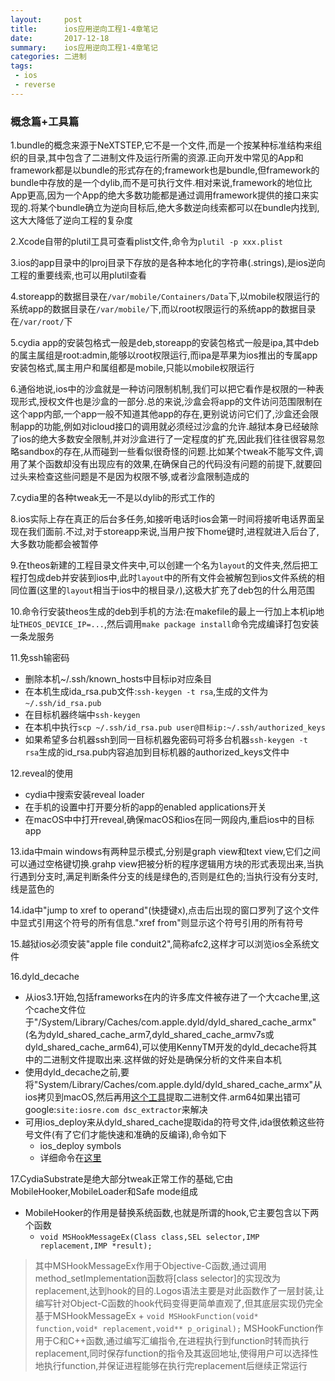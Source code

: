 ```yaml
---
layout:     post
title:      ios应用逆向工程1-4章笔记
date:       2017-12-18
summary:    ios应用逆向工程1-4章笔记
categories: 二进制
tags:
 - ios
 - reverse
---
```


### 概念篇+工具篇

1.bundle的概念来源于NeXTSTEP,它不是一个文件,而是一个按某种标准结构来组织的目录,其中包含了二进制文件及运行所需的资源.正向开发中常见的App和framework都是以bundle的形式存在的;framework也是bundle,但framework的bundle中存放的是一个dylib,而不是可执行文件.相对来说,framework的地位比App更高,因为一个App的绝大多数功能都是通过调用framework提供的接口来实现的.将某个bundle确立为逆向目标后,绝大多数逆向线索都可以在bundle内找到,这大大降低了逆向工程的复杂度

2.Xcode自带的plutil工具可查看plist文件,命令为`plutil -p xxx.plist`

3.ios的app目录中的lproj目录下存放的是各种本地化的字符串(.strings),是ios逆向工程的重要线索,也可以用plutil查看

4.storeapp的数据目录在`/var/mobile/Containers/Data`下,以mobile权限运行的系统app的数据目录在`/var/mobile/`下,而以root权限运行的系统app的数据目录在`/var/root/`下

5.cydia app的安装包格式一般是deb,storeapp的安装包格式一般是ipa,其中deb的属主属组是root:admin,能够以root权限运行,而ipa是苹果为ios推出的专属app安装包格式,属主用户和属组都是mobile,只能以mobile权限运行

6.通俗地说,ios中的沙盒就是一种访问限制机制,我们可以把它看作是权限的一种表现形式,授权文件也是沙盒的一部分.总的来说,沙盒会将app的文件访问范围限制在这个app内部,一个app一般不知道其他app的存在,更别说访问它们了,沙盒还会限制app的功能,例如对icloud接口的调用就必须经过沙盒的允许.越狱本身已经破除了ios的绝大多数安全限制,并对沙盒进行了一定程度的扩充,因此我们往往很容易忽略sandbox的存在,从而碰到一些看似很奇怪的问题.比如某个tweak不能写文件,调用了某个函数却没有出现应有的效果,在确保自己的代码没有问题的前提下,就要回过头来检查这些问题是不是因为权限不够,或者沙盒限制造成的

7.cydia里的各种tweak无一不是以dylib的形式工作的

8.ios实际上存在真正的后台多任务,如接听电话时ios会第一时间将接听电话界面呈现在我们面前.不过,对于storeapp来说,当用户按下home键时,进程就进入后台了,大多数功能都会被暂停

9.在theos新建的工程目录文件夹中,可以创建一个名为`layout`的文件夹,然后把工程打包成deb并安装到ios中,此时`layout`中的所有文件会被解包到ios文件系统的相同位置(这里的`layout`相当于ios中的根目录`/`),这极大扩充了deb包的什么用范围

10.命令行安装theos生成的deb到手机的方法:在makefile的最上一行加上本机ip地址`THEOS_DEVICE_IP=...`,然后调用`make package install`命令完成编译打包安装一条龙服务

11.免ssh输密码
+ 删除本机~/.ssh/known_hosts中目标ip对应条目
+ 在本机生成ida_rsa.pub文件:`ssh-keygen -t rsa`,生成的文件为`~/.ssh/id_rsa.pub`
+ 在目标机器终端中`ssh-keygen`
+ 在本机中执行`scp ~/.ssh/id_rsa.pub user@目标ip:~/.ssh/authorized_keys`
+ 如果希望多台机器ssh到同一目标机器免密码可将多台机器`ssh-keygen -t rsa`生成的id_rsa.pub内容追加到目标机器的authorized_keys文件中

12.reveal的使用
+ cydia中搜索安装reveal loader
+ 在手机的设置中打开要分析的app的enabled applications开关
+ 在macOS中中打开reveal,确保macOS和ios在同一网段内,重启ios中的目标app

13.ida中main windows有两种显示模式,分别是graph view和text view,它们之间可以通过空格键切换.grahp view把被分析的程序逻辑用方块的形式表现出来,当执行遇到分支时,满足判断条件分支的线是绿色的,否则是红色的;当执行没有分支时,线是蓝色的

14.ida中"jump to xref to operand"(快捷键x),点击后出现的窗口罗列了这个文件中显式引用这个符号的所有信息."xref from"则显示这个符号引用的所有符号

15.越狱ios必须安装"apple file conduit2",简称afc2,这样才可以浏览ios全系统文件

16.dyld_decache
+ 从ios3.1开始,包括frameworks在内的许多库文件被存进了一个大cache里,这个cache文件位于"/System/Library/Caches/com.apple.dyld/dyld_shared_cache_armx"(名为dyld_shared_cache_arm7,dyld_shared_cache_armv7s或dyld_shared_cache_arm64),可以使用KennyTM开发的dyld_decache将其中的二进制文件提取出来.这样做的好处是确保分析的文件来自本机
+ 使用dyld_decache之前,要将"System/Library/Caches/com.apple.dyld/dyld_shared_cache_armx"从ios拷贝到macOS,然后再用[这个工具][1]提取二进制文件.arm64如果出错可google:`site:iosre.com dsc_extractor`来解决
+ 可用ios_deploy来从dyld_shared_cache提取ida的符号文件,ida很依赖这些符号文件(有了它们才能快速和准确的反编译),命令如下
    + ios_deploy symbols
    + 详细命令在[这里][2]

17.CydiaSubstrate是绝大部分tweak正常工作的基础,它由MobileHooker,MobileLoader和Safe mode组成
+ MobileHooker的作用是替换系统函数,也就是所谓的hook,它主要包含以下两个函数
    + `void MSHookMessageEx(Class class,SEL selector,IMP replacement,IMP *result);`
> 其中MSHookMessageEx作用于Objective-C函数,通过调用method_setImplementation函数将[class selector]的实现改为replacement,达到hook的目的.Logos语法主要是对此函数作了一层封装,让编写针对Object-C函数的hook代码变得更简单直观了,但其底层实现仍完全基于MSHookMessageEx
    + `void MSHookFunction(void* function,void* replacement,void** p_original);`
> MSHookFunction作用于C和C++函数,通过编写汇编指令,在进程执行到function时转而执行replacement,同时保存function的指令及其返回地址,使得用户可以选择性地执行function,并保证进程能够在执行完replacement后继续正常运行

[1]: https://github.com/kennytm/Miscellaneous/releases
[2]: https://www.hex-rays.com/products/ida/support/tutorials/ios_debugger_tutorial.pdf
